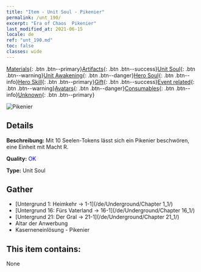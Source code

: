 ```yaml
---
title: "Item - Unit Soul - Pikenier"
permalink: /unt_190/
excerpt: "Era of Chaos  Pikenier"
last_modified_at: 2021-06-15
locale: de
ref: "unt_190.md"
toc: false
classes: wide
---
```

 [Materials](/ItemsDE/){: .btn .btn--primary}[Artifacts](/ItemsDE/Artifacts/){: .btn .btn--success}[Unit Soul](/ItemsDE/UnitSoul/){: .btn .btn--warning}[Unit Awakening](/ItemsDE/UnitAwakening/){: .btn .btn--danger}[Hero Soul](/ItemsDE/HeroSoul/){: .btn .btn--info}[Hero Skill](/ItemsDE/HeroSkill/){: .btn .btn--primary}[Gift](/ItemsDE/Gift/){: .btn .btn--success}[Event related](/ItemsDE/Events/){: .btn .btn--warning}[Avatars](/ItemsDE/Avatars/){: .btn .btn--danger}[Consumables](/ItemsDE/Consumables/){: .btn .btn--info}[Unknown](/ItemsDE/Unknown/){: .btn .btn--primary}

 ![Pikenier](/images/u/ti_jibing.jpg)

## Details
 **Beschreibung:** Mit 10 Seelen-Tokens lässt sich ein Pikenier beschwören, eine Einheit mit Macht R.

 **Quality:** <span style="color: #0000CD">OK</span>

 **Type:** Unit Soul

## Gather

*    [Untergrund 1: Heimkehr -> 1-1](/de/Underground/Chapter 1_1/) 
*    [Untergrund 16: Fürs Vaterland -> 16-1](/de/Underground/Chapter 16_1/) 
*    [Untergrund 21: Der Gral -> 21-1](/de/Underground/Chapter 21_1/) 
*    Altar der Anwerbung 
*    Kaserneneinlösung - Pikenier 

## This item contains:

  None


